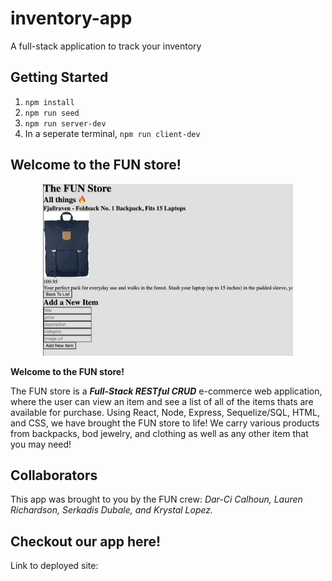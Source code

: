 # inventory-app
A full-stack application to track your inventory

## Getting Started

1. `npm install`
2. `npm run seed`
3. `npm run server-dev`
4. In a seperate terminal, `npm run client-dev`


## Welcome to the FUN store!

<p align="center" >
<img  width=400 src="inventory-app.gif" alt="animated"/>
</p>

<b>Welcome to the FUN store!</b>

The FUN store is a <b><i>Full-Stack RESTful CRUD</i></b> e-commerce web application, where the user can view an item and see a list of all of the items thats are available for purchase. Using React, Node, Express, Sequelize/SQL, HTML, and CSS, we have brought the FUN store to life! We carry various products from backpacks, bod jewelry, and clothing as well as any other item that you may need!

## Collaborators 

This app was brought to you by the FUN crew: <i>Dar-Ci Calhoun, Lauren Richardson, Serkadis Dubale, and Krystal Lopez.</i>


## Checkout our app here!

Link to deployed site: 
